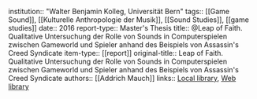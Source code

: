 institution:: "Walter Benjamin Kolleg, Universität Bern"
tags:: [[Game Sound]], [[Kulturelle Anthropologie der Musik]], [[Sound Studies]], [[game studies]]
date:: 2016
report-type:: Master's Thesis
title:: @Leap of Faith. Qualitative Untersuchung der Rolle von Sounds in Computerspielen zwischen Gameworld und Spieler anhand des Beispiels von Assassin's Creed Syndicate
item-type:: [[report]]
original-title:: Leap of Faith. Qualitative Untersuchung der Rolle von Sounds in Computerspielen zwischen Gameworld und Spieler anhand des Beispiels von Assassin's Creed Syndicate
authors:: [[Addrich Mauch]]
links:: [Local library](zotero://select/groups/2386895/items/93ZFN5F4), [Web library](https://www.zotero.org/groups/2386895/items/93ZFN5F4)
